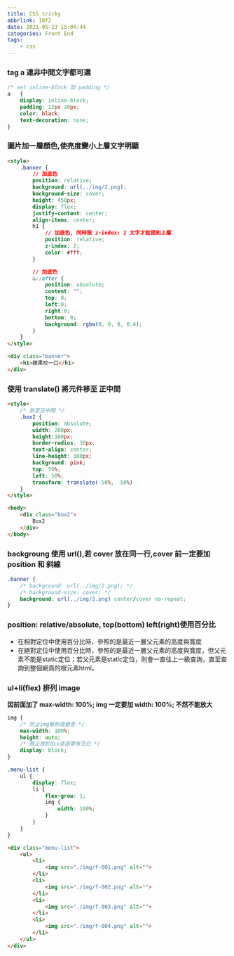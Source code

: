 ```yaml
---
title: CSS tricky
abbrlink: 10f2
date: 2021-05-23 15:04:44
categories: Front End
tags:
	- css
---
```


### tag a 連非中間文字都可選
``` css 
/* set inline-block 加 padding */
a	{
	display: inline-block;
	padding: 12px 20px;
	color: black;
	text-decoration: none;
}
```

<!--more-->

### 圖片加一層顏色,使亮度變小上層文字明顯
``` html
<style>
	.banner	{
		// 加底色
		position: relative;
		background: url(../img/2.png);
		background-size: cover;
		height: 450px;
		display: flex;
		justify-content: center;
		align-items: center;
		h1 {
			// 加底色, 同時設 z-index: 2 文字才能提到上層
			position: relative;
			z-index: 2;
			color: #fff;
		}

		// 加底色
		&::after {
			position: absolute;
			content: "";
			top: 0;
			left:0;
			right:0;
			bottom: 0;
			background: rgba(0, 0, 0, 0.4);
		}
	}
</style>

<div class="banner">
	<h1>蘋果咬一口</h1>
</div>
``` 

### 使用 translate() 將元件移至 正中間
``` html
<style>
	/* 放至正中間 */
	.box2 {
		position: absolute;
		width: 200px;
		height:100px;
		border-radius: 30px;
		text-align: center;
		line-height: 100px;
		background: pink;
		top: 50%;
		left: 50%;
		transform: translate(-50%, -50%)
	}	
</style>

<body>
	<div class="box2">
		Box2
	</div>
</body>
```

### backgroung 使用 url(),若 cover 放在同一行,cover 前一定要加 position 和 斜線
``` css
.banner	{
	/* background: url(../img/2.png); */
	/* background-size: cover; */
	background: url(../img/2.png) center/cover no-repeat;
}
```

### position: relative/absolute, top(bottom) left(right)使用百分比
+ 在相對定位中使用百分比時，參照的是最近一層父元素的高度與寬度
+ 在絕對定位中使用百分比時，參照的是最近一層父元素的高度與寬度，但父元素不能是static定位；若父元素是static定位，則會一直往上一級查詢，直至查詢到整個網頁的根元素html。

### ul+li(flex) 排列 image
**因前面加了 max-width: 100%; img 一定要加 width: 100%; 不然不能放大**
``` css
img {
	/* 防止img解析度變差 */
	max-width: 100%;
	height: auto;
	/* 修正放於div底部會有空白 */
	display: block;
}

.menu-list {
	ul {
		display: flex;
		li {
			flex-grow: 1;
			img {
				width: 100%;
			}
		}
	}
}
```

``` html
<div class="menu-list">
	<ul>
		<li>
			<img src="./img/f-001.png" alt="">
		</li>
		<li>
			<img src="./img/f-002.png" alt="">
		</li>
		<li>
			<img src="./img/f-003.png" alt="">
		</li>
		<li>
			<img src="./img/f-004.png" alt="">
		</li>
	</ul>
</div>
```
